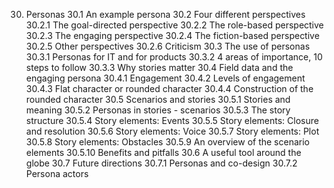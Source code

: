30. Personas
30.1 An example persona
30.2 Four different perspectives
30.2.1 The goal-directed perspective
30.2.2 The role-based perspective
30.2.3 The engaging perspective
30.2.4 The fiction-based perspective
30.2.5 Other perspectives
30.2.6 Criticism
30.3 The use of personas
30.3.1 Personas for IT and for products
30.3.2 4 areas of importance, 10 steps to follow
30.3.3 Why stories matter
30.4 Field data and the engaging persona
30.4.1 Engagement
30.4.2 Levels of engagement
30.4.3 Flat character or rounded character
30.4.4 Construction of the rounded character
30.5 Scenarios and stories
30.5.1 Stories and meaning
30.5.2 Personas in stories - scenarios
30.5.3 The story structure
30.5.4 Story elements: Events
30.5.5 Story elements: Closure and resolution
30.5.6 Story elements: Voice
30.5.7 Story elements: Plot
30.5.8 Story elements: Obstacles
30.5.9 An overview of the scenario elements
30.5.10 Benefits and pitfalls
30.6 A useful tool around the globe
30.7 Future directions
30.7.1 Personas and co-design
30.7.2 Persona actors
